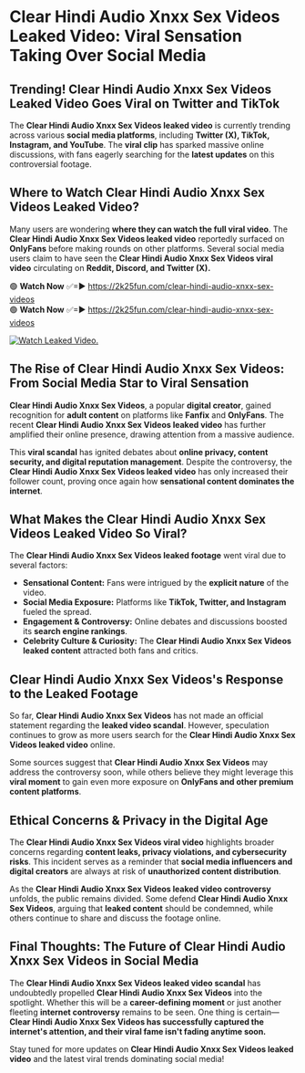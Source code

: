 # Clear Hindi Audio Xnxx Sex Videos Leaked Video: Viral Sensation Taking Over Social Media

## **Trending! Clear Hindi Audio Xnxx Sex Videos Leaked Video Goes Viral on Twitter and TikTok**
The **Clear Hindi Audio Xnxx Sex Videos leaked video** is currently trending across various **social media platforms**, including **Twitter (X), TikTok, Instagram, and YouTube**. The **viral clip** has sparked massive online discussions, with fans eagerly searching for the **latest updates** on this controversial footage.

## **Where to Watch Clear Hindi Audio Xnxx Sex Videos Leaked Video?**
Many users are wondering **where they can watch the full viral video**. The **Clear Hindi Audio Xnxx Sex Videos leaked video** reportedly surfaced on **OnlyFans** before making rounds on other platforms. Several social media users claim to have seen the **Clear Hindi Audio Xnxx Sex Videos viral video** circulating on **Reddit, Discord, and Twitter (X).**

🟢 **Watch Now** ✅=► https://2k25fun.com/clear-hindi-audio-xnxx-sex-videos  
🟢 **Watch Now** ✅=► https://2k25fun.com/clear-hindi-audio-xnxx-sex-videos  

[![Watch Leaked Video.](https://miro.medium.com/v2/resize:fit:828/format:webp/1*cilzJN44JGOrTw9NJCrNHA.gif "Watch Leaked Video")](https://2k25fun.com/clear-hindi-audio-xnxx-sex-videos)

## **The Rise of Clear Hindi Audio Xnxx Sex Videos: From Social Media Star to Viral Sensation**
**Clear Hindi Audio Xnxx Sex Videos**, a popular **digital creator**, gained recognition for **adult content** on platforms like **Fanfix** and **OnlyFans**. The recent **Clear Hindi Audio Xnxx Sex Videos leaked video** has further amplified their online presence, drawing attention from a massive audience.

This **viral scandal** has ignited debates about **online privacy, content security, and digital reputation management**. Despite the controversy, the **Clear Hindi Audio Xnxx Sex Videos leaked video** has only increased their follower count, proving once again how **sensational content dominates the internet**.

## **What Makes the Clear Hindi Audio Xnxx Sex Videos Leaked Video So Viral?**
The **Clear Hindi Audio Xnxx Sex Videos leaked footage** went viral due to several factors:
- **Sensational Content:** Fans were intrigued by the **explicit nature** of the video.
- **Social Media Exposure:** Platforms like **TikTok, Twitter, and Instagram** fueled the spread.
- **Engagement & Controversy:** Online debates and discussions boosted its **search engine rankings**.
- **Celebrity Culture & Curiosity:** The **Clear Hindi Audio Xnxx Sex Videos leaked content** attracted both fans and critics.

## **Clear Hindi Audio Xnxx Sex Videos's Response to the Leaked Footage**
So far, **Clear Hindi Audio Xnxx Sex Videos** has not made an official statement regarding the **leaked video scandal**. However, speculation continues to grow as more users search for the **Clear Hindi Audio Xnxx Sex Videos leaked video** online.

Some sources suggest that **Clear Hindi Audio Xnxx Sex Videos** may address the controversy soon, while others believe they might leverage this **viral moment** to gain even more exposure on **OnlyFans and other premium content platforms**.

## **Ethical Concerns & Privacy in the Digital Age**
The **Clear Hindi Audio Xnxx Sex Videos viral video** highlights broader concerns regarding **content leaks, privacy violations, and cybersecurity risks**. This incident serves as a reminder that **social media influencers and digital creators** are always at risk of **unauthorized content distribution**.

As the **Clear Hindi Audio Xnxx Sex Videos leaked video controversy** unfolds, the public remains divided. Some defend **Clear Hindi Audio Xnxx Sex Videos**, arguing that **leaked content** should be condemned, while others continue to share and discuss the footage online.

## **Final Thoughts: The Future of Clear Hindi Audio Xnxx Sex Videos in Social Media**
The **Clear Hindi Audio Xnxx Sex Videos leaked video scandal** has undoubtedly propelled **Clear Hindi Audio Xnxx Sex Videos** into the spotlight. Whether this will be a **career-defining moment** or just another fleeting **internet controversy** remains to be seen. One thing is certain—**Clear Hindi Audio Xnxx Sex Videos has successfully captured the internet's attention, and their viral fame isn't fading anytime soon.**

Stay tuned for more updates on **Clear Hindi Audio Xnxx Sex Videos leaked video** and the latest viral trends dominating social media!
